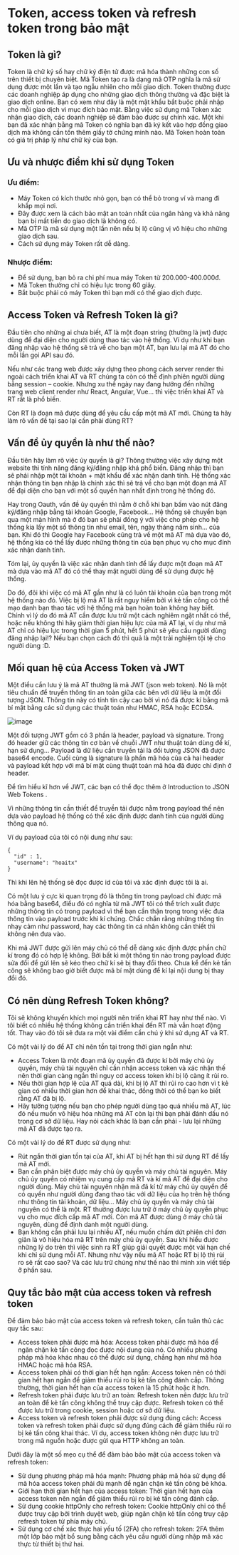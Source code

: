 # Token, access token và refresh token trong bảo mật

## Token là gì?

Token là chữ ký số hay chữ ký điện tử được mã hóa thành những con số trên thiết bị chuyên biệt. Mã Token tạo ra là dạng mã OTP nghĩa là mã sử dụng được một lần và tạo ngẫu nhiên cho mỗi giao dịch.
Token thường được các doanh nghiệp áp dụng cho những giao dịch thông thường và đặc biệt là giao dịch online. Bạn có xem như đây là một mật khẩu bắt buộc phải nhập cho mỗi giao dịch vì mục đích bảo mật.
Bằng việc sử dụng mã Token xác nhận giao dịch, các doanh nghiệp sẽ đảm bảo được sự chính xác. Một khi bạn đã xác nhận bằng mã Token có nghĩa bạn đã ký kết vào hợp đồng giao dịch mà không cần tốn thêm giấy tờ chứng minh nào. Mã Token hoàn toàn có giá trị pháp lý như chữ ký của bạn.

## Ưu và nhược điểm khi sử dụng Token
### Ưu điểm:

- Máy Token có kích thước nhỏ gọn, bạn có thể bỏ trong ví và mang đi khắp mọi nơi.
- Đây được xem là cách bảo mật an toàn nhất của ngân hàng và khả năng bạn bị mất tiền do giao dịch là không có.
- Mã OTP là mã sử dụng một lần nên nếu bị lộ cũng vị vô hiệu cho những giao dịch sau.
- Cách sử dụng máy Token rất dễ dàng.

### Nhược điểm:

- Để sử dụng, bạn bỏ ra chi phí mua máy Token từ 200.000-400.000đ.
- Mã Token thường chỉ có hiệu lực trong 60 giây.
- Bắt buộc phải có máy Token thì bạn mới có thể giao dịch được.

## Access Token và Refresh Token là gì?

Đầu tiên cho những ai chưa biết, AT là một đoạn string (thường là jwt) được dùng để đại diện cho người dùng thao tác vào hệ thống. Ví dụ như khi bạn đăng nhập vào hệ thống sẽ trả về cho bạn một AT, bạn lưu lại mã AT đó cho mỗi lần gọi API sau đó.

Nếu như các trang web được xây dựng theo phong cách server render thì ngoài cách triển khai AT và RT chúng ta còn có thể định phiên người dùng bằng session – cookie. Nhưng xu thế ngày nay đang hướng đến những trang web client render như React, Angular, Vue… thì việc triển khai AT và RT rất là phổ biến.

Còn RT là đoạn mã được dùng để yêu cầu cấp một mã AT mới. Chúng ta hãy làm rõ vấn đề tại sao lại cần phải dùng RT?

## Vấn đề ủy quyền là như thế nào?
Đầu tiên hãy làm rõ việc ủy quyền là gì? Thông thường việc xây dựng một website thì tính năng đăng ký/đăng nhập khá phổ biến. Đăng nhập thì bạn sẽ phải nhập một tài khoản + mật khẩu để xác nhận danh tính. Hệ thống xác nhận thông tin bạn nhập là chính xác thì sẽ trả về cho bạn một đoạn mã AT để đại diện cho bạn với một số quyền hạn nhất định trong hệ thống đó.

Hay trong Oauth, vấn đề ủy quyền thì nằm ở chỗ khi bạn bấm vào nút đăng ký/đăng nhập bằng tài khoản Google, Facebook… Hệ thống sẽ chuyển bạn qua một màn hình mà ở đó bạn sẽ phải đồng ý với việc cho phép cho hệ thống kia lấy một số thông tin như email, tên, ngày tháng năm sinh… của bạn. Khi đó thì Google hay Facebook cũng trả về một mã AT mà dựa vào đó, hệ thống kia có thể lấy được những thông tin của bạn phục vụ cho mục đính xác nhận danh tính.

Tóm lại, ủy quyền là việc xác nhận danh tính để lấy được một đoạn mã AT mà dựa vào mã AT đó có thể thay mặt người dùng để sử dụng được hệ thống.

Do đó, đôi khi việc có mã AT gần như là có luôn tài khoản của bạn trong một hệ thống nào đó. Việc bị lộ mã AT là rất nguy hiểm bởi vì kẻ tấn công có thể mạo danh bạn thao tác với hệ thống mà bạn hoàn toàn không hay biết. Chính vì lý do đó mã AT cần được lưu trữ một cách nghiêm ngặt nhất có thể, hoặc nếu không thì hãy giảm thời gian hiệu lực của mã AT lại, ví dụ như mã AT chỉ có hiệu lực trong thời gian 5 phút, hết 5 phút sẽ yêu cầu người dùng đăng nhập lại!? Nếu bạn chọn cách đó thì quả là một trải nghiệm tội tệ cho người dùng :D.

## Mối quan hệ của Access Token và JWT
Một điều cần lưu ý là mã AT thường là mã JWT (json web token). Nó là một tiêu chuẩn để truyền thông tin an toàn giữa các bên với dữ liệu là một đối tượng JSON. Thông tin này có tính tin cậy cao bởi vì nó đã được kí bằng mã bí mật bằng các sử dụng các thuật toán như HMAC, RSA hoặc ECDSA.

![image](https://github.com/thangdtph27626/Token/assets/109157942/f9c66c99-3361-4426-bb6c-7545a8470209)

Một đối tượng JWT gồm có 3 phần là header, payload và signature. Trong đó header giữ các thông tin cơ bản về chuỗi JWT như thuật toán dùng để kí, hạn sử dụng… Payload là dữ liệu cần truyền tải là đối tượng JSON đã được base64 encode. Cuối cùng là signature là phần mã hóa của cả hai header và payload kết hợp với mã bí mật cùng thuật toán mã hóa đã được chỉ định ở header.

Để tìm hiểu kĩ hơn về JWT, các bạn có thể đọc thêm ở Introduction to JSON Web Tokens .

Vì những thông tin cần thiết để truyền tải được nằm trong payload thế nên dựa vào payload hệ thống có thể xác định được danh tính của người dùng thông qua nó.

Ví dụ payload của tôi có nội dung như sau:

```
{
  "id" : 1,
  "username": "hoaitx"
}
```

Thì khi lên hệ thống sẽ đọc được id của tôi và xác định được tôi là ai.

Có một lưu ý cực kì quan trọng đó là thông tin trong payload chỉ được mã hóa bằng base64, điều đó có nghĩa từ mã JWT tôi có thể trích xuất được những thông tin có trong payload vì thế bạn cần thận trọng trong việc đưa thông tin vào payload trước khi kí chúng. Chắc chắn rằng những thông tin nhạy cảm như password, hay các thông tin cá nhân không cần thiết thì không nên đưa vào.

Khi mã JWT được gửi lên máy chủ có thể dễ dàng xác định được phần chữ kí trong đó có hợp lệ không. Bởi bất kì một thông tin nào trong payload được sửa đổi để gửi lên sẽ kéo theo chữ kí sẽ bị thay đổi theo. Chưa kể đến kẻ tấn công sẽ không bao giờ biết được mã bí mật dùng để kí lại nội dung bị thay đổi đó.

## Có nên dùng Refresh Token không?

Tôi sẽ không khuyến khích mọi người nên triển khai RT hay như thế nào. Vì tôi biết có nhiều hệ thống không cần triển khai đến RT mà vẫn hoạt động tốt. Thay vào đó tôi sẽ đưa ra một vài điểm cần chú ý khi sử dụng AT và RT.

Có một vài lý do để AT chỉ nên tồn tại trong thời gian ngắn như:

- Access Token là một đoạn mã ủy quyền đã được kí bởi máy chủ ủy quyền, máy chủ tài nguyên chỉ cần nhận access token và xác nhận thế nên thời gian càng ngắn thì nguy cơ access token khi bị lộ càng ít rủi ro.
- Nếu thời gian hợp lệ của AT quá dài, khi bị lộ AT thì rủi ro cao hơn vì t kẻ gian có nhiều thời gian hơn để khai thác, đồng thời có thể bạn ko biết rằng AT đã bị lộ.
- Hãy tưởng tượng nếu bạn cho phép người dùng tạo quá nhiều mã AT, lúc đó nếu muốn vô hiệu hóa những mã AT còn lại thì bạn phải đánh dấu nó trong cơ sở dữ liệu. Hay nói cách khác là bạn cần phải - lưu lại những mã AT đã được tạo ra.

Có một vài lý do để RT được sử dụng như:

- Rút ngắn thời gian tồn tại của AT, khi AT bị hết hạn thì sử dụng RT để lấy mã AT mới.
- Bạn cần phân biệt được máy chủ ủy quyền và máy chủ tài nguyên. Máy chủ ủy quyền có nhiệm vụ cung cấp mã RT và kí mã AT để đại diện cho người dùng. Máy chủ tài nguyên nhận mã đã kí từ máy chủ ủy quyền để có quyền như người dùng đang thao tác với dữ liệu của họ trên hệ thống như thông tin tài khoản, dữ liệu… Máy chủ ủy quyền và máy chủ tài nguyên có thể là một. RT thường được lưu trữ ở máy chủ ủy quyền phục vụ cho mục đích cấp mã AT mới. Còn mã AT được dùng ở máy chủ tài nguyên, dùng để định danh một người dùng.
- Bạn không cần phải lưu lại nhiều AT, nếu muốn chấm dứt phiên chỉ đơn giản là vô hiệu hóa mã RT trên máy chủ ủy quyền.
Sau khi hiểu được những lý do trên thì việc sinh ra RT giúp giải quyết được một vài hạn chế khi chỉ sử dụng mỗi AT. Nhưng như vậy nếu mã AT hoặc RT bị lộ thì rủi ro sẽ rất cao sao? Và các lưu trữ chúng như thế nào thì mình xin viết tiếp ở phần sau.

## Quy tắc bảo mật của access token và refresh token

Để đảm bảo bảo mật của access token và refresh token, cần tuân thủ các quy tắc sau:

- Access token phải được mã hóa: Access token phải được mã hóa để ngăn chặn kẻ tấn công đọc được nội dung của nó. Có nhiều phương pháp mã hóa khác nhau có thể được sử dụng, chẳng hạn như mã hóa HMAC hoặc mã hóa RSA.
- Access token phải có thời gian hết hạn ngắn: Access token nên có thời gian hết hạn ngắn để giảm thiểu rủi ro bị kẻ tấn công đánh cắp. Thông thường, thời gian hết hạn của access token là 15 phút hoặc ít hơn.
- Refresh token phải được lưu trữ an toàn: Refresh token nên được lưu trữ an toàn để kẻ tấn công không thể truy cập được. Refresh token có thể được lưu trữ trong cookie, session hoặc cơ sở dữ liệu.
- Access token và refresh token phải được sử dụng đúng cách: Access token và refresh token phải được sử dụng đúng cách để giảm thiểu rủi ro bị kẻ tấn công khai thác. Ví dụ, access token không nên được lưu trữ trong mã nguồn hoặc được gửi qua HTTP không an toàn.
  
Dưới đây là một số mẹo cụ thể để đảm bảo bảo mật của access token và refresh token:

- Sử dụng phương pháp mã hóa mạnh: Phương pháp mã hóa sử dụng để mã hóa access token phải đủ mạnh để ngăn chặn kẻ tấn công bẻ khóa.
- Giới hạn thời gian hết hạn của access token: Thời gian hết hạn của access token nên ngắn để giảm thiểu rủi ro bị kẻ tấn công đánh cắp.
- Sử dụng cookie httpOnly cho refresh token: Cookie httpOnly chỉ có thể được truy cập bởi trình duyệt web, giúp ngăn chặn kẻ tấn công truy cập refresh token từ phía máy chủ.
- Sử dụng cơ chế xác thực hai yếu tố (2FA) cho refresh token: 2FA thêm một lớp bảo mật bổ sung bằng cách yêu cầu người dùng nhập mã xác thực từ thiết bị thứ hai.
